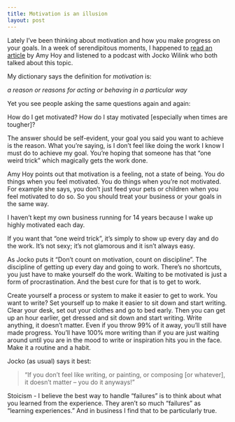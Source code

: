 ```yaml
---
title: Motivation is an illusion
layout: post
---
```

Lately I’ve been thinking about motivation and how you make progress on your goals. In a week of serendipitous moments, I happened to [read an article](https://unicornfree.com/2013/how-do-you-stay-motivated-when-youre-not-making-any-money) by Amy Hoy and listened to a podcast with Jocko Wilink who both talked about this topic.

My dictionary says the definition for _motivation_ is:

_a reason or reasons for acting or behaving in a particular way_

Yet you see people asking the same questions again and again:

How do I get motivated?
How do I stay motivated [especially when times are tougher]?

The answer should be self-evident, your goal you said you want to achieve is the reason. What you’re saying, is I don’t feel like doing the work I know I must do to achieve my goal. You’re hoping that someone has that “one weird trick” which magically gets the work done.

Amy Hoy points out that motivation is a feeling, not a state of being. You do things when you feel motivated. You do things when you’re not motivated. For example she says, you don’t just feed your pets or children when you feel motivated to do so. So you should treat your business or your goals in the same way.

I haven’t kept my own business running for 14 years because I wake up highly motivated each day.

If you want that “one weird trick”, it’s simply to show up every day and do the work. It’s not sexy; it’s not glamorous and it isn’t always easy.

As Jocko puts it “Don’t count on motivation, count on discipline”. The discipline of getting up every day and going to work. There’s no shortcuts, you just have to make yourself do the work. Waiting to be motivated is just a form of procrastination. And the best cure for that is to get to work.

Create yourself a process or system to make it easier to get to work. You want to write? Set yourself up to make it easier to sit down and start writing. Clear your desk, set out your clothes and go to bed early. Then you can get up an hour earlier, get dressed and sit down and start writing. Write anything, it doesn’t matter. Even if you throw 99% of it away, you’ll still have made progress. You’ll have 100% more writing than if you are just waiting around until you are in the mood to write or inspiration hits you in the face. Make it a routine and a habit.

Jocko (as usual) says it best:

> “If you don’t feel like writing, or painting, or composing [or whatever], it doesn’t matter – you do it anyways!” 


Stoicism - I believe the best way to handle “failures” is to think about what you learned from the experience. They aren’t so much “failures” as “learning experiences.” And in business I find that to be particularly true.
